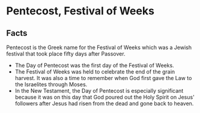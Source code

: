 # Pentecost, Festival of Weeks

## Facts

Pentecost is the Greek name for the Festival of Weeks which was a Jewish festival that took place fifty days after Passover.

* The Day of Pentecost was the first day of the Festival of Weeks.
* The Festival of Weeks was held to celebrate the end of the grain harvest. It was also a time to remember when God first gave the Law to the Israelites through Moses.
* In the New Testament, the Day of Pentecost is especially significant because it was on this day that God poured out the Holy Spirit on Jesus' followers after Jesus had risen from the dead and gone back to heaven.